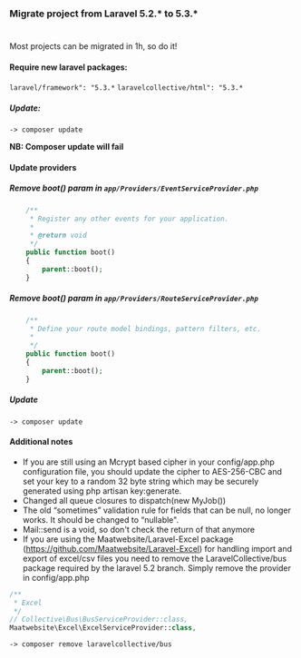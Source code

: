 ### Migrate project from Laravel 5.2.* to 5.3.*

#
 Most projects can be migrated in 1h, so do it!


#### Require new laravel packages:
`laravel/framework": "5.3.*`
`laravelcollective/html": "5.3.*`

##### Update: 

```shell
-> composer update
```

**NB: Composer update will fail**

#### Update providers
##### Remove boot() param in `app/Providers/EventServiceProvider.php`

```php
    /**
     * Register any other events for your application.
     *
     * @return void
     */
    public function boot()
    {
        parent::boot();
    }
```

##### Remove boot() param in `app/Providers/RouteServiceProvider.php`

```php
    /**
     * Define your route model bindings, pattern filters, etc.
     *
     */
    public function boot()
    {
        parent::boot();
    }
```

##### Update
```shell
-> composer update
```

#### Additional notes
 - If you are still using an Mcrypt based cipher in your config/app.php configuration file, you should update the cipher to AES-256-CBC and set your key to a random 32 byte string which may be securely generated using php artisan key:generate.
 - Changed all queue closures to dispatch(new MyJob())
 - The old “sometimes” validation rule for fields that can be null, no longer works. It should be changed to “nullable".
 - Mail::send is a void, so don't check the return of that anymore
 - If you are using the Maatwebsite/Laravel-Excel package (https://github.com/Maatwebsite/Laravel-Excel) for handling import and export of excel/csv files you need to remove the LaravelCollective/bus package required by the laravel 5.2 branch. Simply remove the provider in config/app.php
 
```php
/**
 * Excel
 */
// Collective\Bus\BusServiceProvider::class,
Maatwebsite\Excel\ExcelServiceProvider::class,
```

```shell
-> composer remove laravelcollective/bus
```
